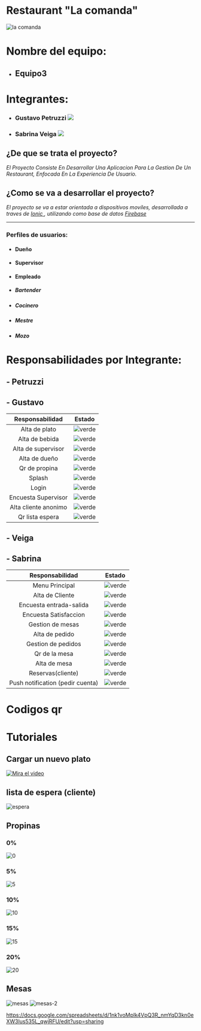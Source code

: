 # Restaurant "La comanda"
![la comanda](https://i.imgur.com/GzRLCcys.png "la comanda")
# Nombre del equipo: 
 - ## Equipo3

# Integrantes:
 - ### Gustavo Petruzzi [![](/images/github.png)](https://github.com/gustavoPetruzzi  "Github de Gustavo Petruzzi")
 - ### Sabrina Veiga  [![](/images/github.png)](https://github.com/Sabsolvei  "Github de Sabrina Veiga")

 
## ¿De que se trata el proyecto?
_El Proyecto Consiste En Desarrollar Una Aplicacion Para La Gestion De Un Restaurant, Enfocada En La Experiencia De Usuario._

## ¿Como se va a desarrollar el proyecto?
_El proyecto se va a estar orientada a dispositivos moviles, desarrollada a traves de [Ionic ](https://ionicframework.com/ "Ionic "), utilizando como base de datos [Firebase](https://firebase.google.com/?hl=es-419 "Firebase")_


***


### Perfiles de usuarios:
-  #### Dueño
-  #### Supervisor
-  #### Empleado
  - ##### Bartender
  - ##### Cocinero
  - ##### Mestre
  - ##### Mozo
 
 # Responsabilidades por Integrante:
##  - Petruzzi
##  - Gustavo


|   Responsabilidad | Estado   |
| :------------: | :------------: |
|  Alta de plato | ![verde](/images/verde.png)  |
|  Alta de bebida |![verde](/images/verde.png)   |
|  Alta de supervisor |![verde](/images/verde.png)   |
|  Alta de dueño |![verde](/images/verde.png)   |
|  Qr de propina |![verde](/images/verde.png)   |
|  Splash | ![verde](/images/verde.png)  |
|  Login |  ![verde](/images/verde.png) |
|  Encuesta Supervisor  |  ![verde](/images/verde.png)   |
|  Alta cliente anonimo  |  ![verde](/images/verde.png)   |
|  Qr lista espera  |  ![verde](/images/verde.png)   |
 
##  - Veiga
##  - Sabrina
|   Responsabilidad | Estado   |
| :------------: | :------------: |
|  Menu Principal| ![verde](/images/verde.png)  |
|  Alta de Cliente |![verde](/images/verde.png)   |
|  Encuesta entrada-salida | ![verde](/images/verde.png)   |
|  Encuesta Satisfaccion |  ![verde](/images/verde.png)   |
|  Gestion de mesas |  ![verde](/images/verde.png)   |
|  Alta de pedido |  ![verde](/images/verde.png)   |
|  Gestion de pedidos  |  ![verde](/images/verde.png)   |
|  Qr de la mesa  |  ![verde](/images/verde.png)   |
|  Alta de mesa  |  ![verde](/images/verde.png)   |
|  Reservas(cliente)  |  ![verde](/images/verde.png)   |
|  Push notification (pedir cuenta)  |  ![verde](/images/verde.png)   | 

# Codigos qr

# Tutoriales

## Cargar un nuevo plato

[![Mira el video](/images/videos/altaPlato.png)](https://www.youtube.com/watch?v=Iu20DZEYdQ0)

## lista de espera (cliente)

![espera](/images/qr/espera.png)

## Propinas

### 0%
![0](images/qr/0porciento.png)

### 5%
![5](images/qr/5porciento.png)

### 10%
![10](images/qr/10porciento.png)

### 15%
![15](images/qr/15.png)

### 20%
![20](images/qr/20.png)


## Mesas

![mesas](images/qr/mesas.png)
![mesas-2](images/qr/mesas-2.png)



 
https://docs.google.com/spreadsheets/d/1nk1voMplk4VpQ3R_nmYqD3kn0eXW3lus535L_qwjRFU/edit?usp=sharing
